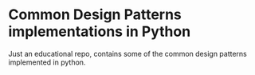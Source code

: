 # Common Design Patterns implementations in Python
Just an educational repo, contains some of the common design patterns implemented in python.
